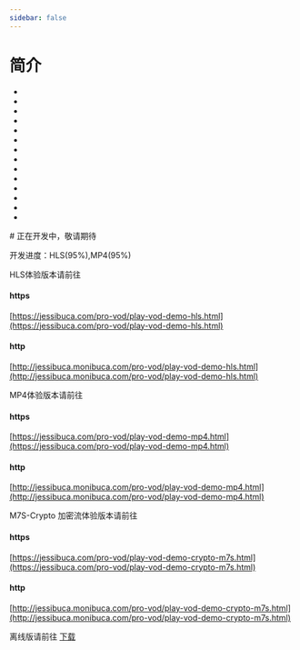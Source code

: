 ```yaml
---
sidebar: false
---
```


# 简介
-
-
-
-
-
-
-
-
-
-
-
-
-
-
<Rice/>
# 正在开发中，敬请期待


开发进度：HLS(95%),MP4(95%)

HLS体验版本请前往

#### https
[https://jessibuca.com/pro-vod/play-vod-demo-hls.html](https://jessibuca.com/pro-vod/play-vod-demo-hls.html)

#### http
[http://jessibuca.monibuca.com/pro-vod/play-vod-demo-hls.html](http://jessibuca.monibuca.com/pro-vod/play-vod-demo-hls.html)


MP4体验版本请前往

#### https
[https://jessibuca.com/pro-vod/play-vod-demo-mp4.html](https://jessibuca.com/pro-vod/play-vod-demo-mp4.html)

#### http
[http://jessibuca.monibuca.com/pro-vod/play-vod-demo-mp4.html](http://jessibuca.monibuca.com/pro-vod/play-vod-demo-mp4.html)


M7S-Crypto 加密流体验版本请前往

#### https
[https://jessibuca.com/pro-vod/play-vod-demo-crypto-m7s.html](https://jessibuca.com/pro-vod/play-vod-demo-crypto-m7s.html)

#### http
[http://jessibuca.monibuca.com/pro-vod/play-vod-demo-crypto-m7s.html](http://jessibuca.monibuca.com/pro-vod/play-vod-demo-crypto-m7s.html)


离线版请前往 [下载](https://jessibuca.com/pro-vod.zip)

